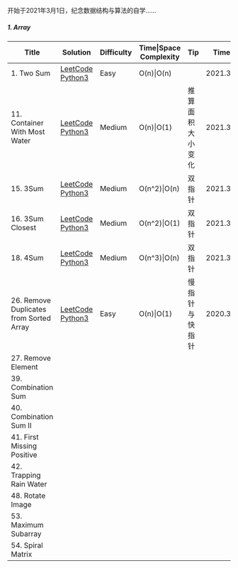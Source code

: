 开始于2021年3月1日，纪念数据结构与算法的自学......

##### 1. Array

| Title                                   | Solution                                                     | Difficulty | Time\|Space Complexity | Tip              | Time     | Star    |
| --------------------------------------- | ------------------------------------------------------------ | ---------- | ---------------------- | ---------------- | -------- | ------- |
| 1. Two Sum                              | [LeetCode   Python3](https://github.com/hongkong9771/LeetCode/tree/main/Code/0001.Two%20Sum) | Easy       | O(n)\|O(n)             |                  | 2021.3.2 |         |
| 11. Container With Most Water           | [LeetCode   Python3](https://github.com/hongkong9771/LeetCode/tree/main/Code/0011.Container%20With%20Most%20Water) | Medium     | O(n)\|O(1)             | 推算面积大小变化 | 2021.3.2 | :heart: |
| 15. 3Sum                                | [LeetCode   Python3](https://github.com/hongkong9771/LeetCode/tree/main/Code/0015.3Sum) | Medium     | O(n^2​)\|O(n)           | 双指针           | 2021.3.2 | :heart: |
| 16. 3Sum Closest                        | [LeetCode   Python3](https://github.com/hongkong9771/LeetCode/tree/main/Code/0016.3Sum%20Closest) | Medium     | O(n^2)\|O(1)           | 双指针           | 2021.3.2 | :heart: |
| 18. 4Sum                                | [LeetCode   Python3](https://github.com/hongkong9771/LeetCode/tree/main/Code/0018.4Sum) | Medium     | O(n^3)\|O(n)           | 双指针           | 2021.3.3 | :heart: |
| 26. Remove Duplicates from Sorted Array | [LeetCode   Python3](https://github.com/hongkong9771/LeetCode/tree/main/Code/0026.Remove%20Duplicates%20from%20Sorted%20Array) | Easy       | O(n)\|O(1)             | 慢指针与快指针   | 2020.3.3 | :heart: |
| 27. Remove Element                      |                                                              |            |                        |                  |          |         |
| 39. Combination Sum                     |                                                              |            |                        |                  |          |         |
| 40. Combination Sum II                  |                                                              |            |                        |                  |          |         |
| 41. First Missing Positive              |                                                              |            |                        |                  |          |         |
| 42. Trapping Rain Water                 |                                                              |            |                        |                  |          |         |
| 48. Rotate Image                        |                                                              |            |                        |                  |          |         |
| 53. Maximum Subarray                    |                                                              |            |                        |                  |          |         |
| 54. Spiral Matrix                       |                                                              |            |                        |                  |          |         |


